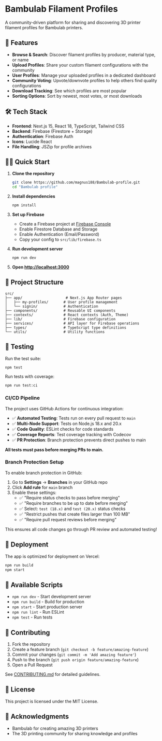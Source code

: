 # Bambulab Filament Profiles

A community-driven platform for sharing and discovering 3D printer filament profiles for Bambulab printers.

## 🚀 Features

- **Browse & Search**: Discover filament profiles by producer, material type, or name
- **Upload Profiles**: Share your custom filament configurations with the community
- **User Profiles**: Manage your uploaded profiles in a dedicated dashboard
- **Community Voting**: Upvote/downvote profiles to help others find quality configurations
- **Download Tracking**: See which profiles are most popular
- **Sorting Options**: Sort by newest, most votes, or most downloads

## 🛠️ Tech Stack

- **Frontend**: Next.js 15, React 18, TypeScript, Tailwind CSS
- **Backend**: Firebase (Firestore + Storage)
- **Authentication**: Firebase Auth
- **Icons**: Lucide React
- **File Handling**: JSZip for profile archives

## 🏃‍♂️ Quick Start

1. **Clone the repository**
   ```bash
   git clone https://github.com/magnus188/Bambulab-profile.git
   cd "Bambulab profile"
   ```

2. **Install dependencies**
   ```bash
   npm install
   ```

3. **Set up Firebase**
   - Create a Firebase project at [Firebase Console](https://console.firebase.google.com)
   - Enable Firestore Database and Storage
   - Enable Authentication (Email/Password)
   - Copy your config to `src/lib/firebase.ts`

4. **Run development server**
   ```bash
   npm run dev
   ```

5. **Open [http://localhost:3000](http://localhost:3000)**

## 📁 Project Structure

```
src/
├── app/                    # Next.js App Router pages
│   ├── my-profiles/       # User profile management
│   └── signin/            # Authentication
├── components/            # Reusable UI components
├── contexts/              # React contexts (Auth, Theme)
├── lib/                   # Firebase configuration
├── services/              # API layer for Firebase operations
├── types/                 # TypeScript type definitions
└── utils/                 # Utility functions
```

## 🧪 Testing

Run the test suite:
```bash
npm test
```

Run tests with coverage:
```bash
npm run test:ci
```

### CI/CD Pipeline

The project uses GitHub Actions for continuous integration:
- ✅ **Automated Testing**: Tests run on every pull request to `main`
- ✅ **Multi-Node Support**: Tests on Node.js 18.x and 20.x
- ✅ **Code Quality**: ESLint checks for code standards
- ✅ **Coverage Reports**: Test coverage tracking with Codecov
- ✅ **PR Protection**: Branch protection prevents direct pushes to main

**All tests must pass before merging PRs to main.**

### Branch Protection Setup

To enable branch protection in GitHub:
1. Go to **Settings** → **Branches** in your GitHub repo
2. Click **Add rule** for `main` branch
3. Enable these settings:
   - ✅ "Require status checks to pass before merging"
   - ✅ "Require branches to be up to date before merging"
   - ✅ Select: `test (18.x)` and `test (20.x)` status checks
   - ✅ "Restrict pushes that create files larger than 100 MB"
   - ✅ "Require pull request reviews before merging"

This ensures all code changes go through PR review and automated testing!

## 🚀 Deployment

The app is optimized for deployment on Vercel:

```bash
npm run build
npm start
```

## 📝 Available Scripts

- `npm run dev` - Start development server
- `npm run build` - Build for production
- `npm start` - Start production server
- `npm run lint` - Run ESLint
- `npm test` - Run tests

## 🤝 Contributing

1. Fork the repository
2. Create a feature branch (`git checkout -b feature/amazing-feature`)
3. Commit your changes (`git commit -m 'Add amazing feature'`)
4. Push to the branch (`git push origin feature/amazing-feature`)
5. Open a Pull Request

See [CONTRIBUTING.md](CONTRIBUTING.md) for detailed guidelines.

## 📄 License

This project is licensed under the MIT License.

## 🙏 Acknowledgments

- Bambulab for creating amazing 3D printers
- The 3D printing community for sharing knowledge and profiles
